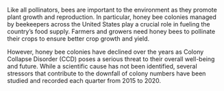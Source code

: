 Like all pollinators, bees are important to the environment as they promote plant growth and reproduction. In particular, honey bee colonies managed by beekeepers across the United States play a crucial role in fueling the country’s food supply. Farmers and growers need honey bees to pollinate their crops to ensure better crop growth and yield.

However, honey bee colonies have declined over the years as Colony Collapse Disorder (CCD) poses a serious threat to their overall well-being and future. While a scientific cause has not been identified, several stressors that contribute to the downfall of colony numbers have been studied and recorded each quarter from 2015 to 2020.
